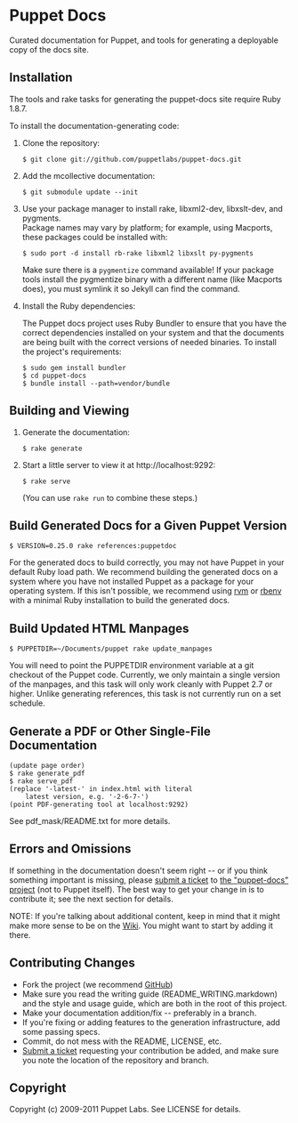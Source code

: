 Puppet Docs
===========

Curated documentation for Puppet, and tools for generating a deployable copy
of the docs site.

Installation
------------

The tools and rake tasks for generating the puppet-docs site require Ruby 1.8.7.

To install the documentation-generating code:

1.  Clone the repository:

        $ git clone git://github.com/puppetlabs/puppet-docs.git

2.  Add the mcollective documentation:

        $ git submodule update --init

2.  Use your package manager to install rake, libxml2-dev, libxslt-dev, and pygments.  
    Package names may vary by platform; for example, using Macports, these packages could 
    be installed with:

        $ sudo port -d install rb-rake libxml2 libxslt py-pygments

    Make sure there is a `pygmentize` command available! If your package tools
    install the pygmentize binary with a different name (like Macports does),
    you must symlink it so Jekyll can find the command.

3.  Install the Ruby dependencies:

    The Puppet docs project uses Ruby Bundler to ensure that you have the correct dependencies
    installed on your system and that the documents are being built with the correct versions
    of needed binaries. To install the project's requirements:
    
        $ sudo gem install bundler
        $ cd puppet-docs
        $ bundle install --path=vendor/bundle

Building and Viewing
--------------------

1.  Generate the documentation:

        $ rake generate

2.  Start a little server to view it at http://localhost:9292:

        $ rake serve

    (You can use `rake run` to combine these steps.)

Build Generated Docs for a Given Puppet Version
-----------------------------------------------

    $ VERSION=0.25.0 rake references:puppetdoc

For the generated docs to build correctly, you may not have Puppet in your default Ruby load path. 
We recommend building the generated docs on a system where you have not installed Puppet as
a package for your operating system. If this isn't possible, we recommend using [rvm][] or 
[rbenv][] with a minimal Ruby installation to build the generated docs.


Build Updated HTML Manpages
---------------------------

    $ PUPPETDIR=~/Documents/puppet rake update_manpages

You will need to point the PUPPETDIR environment variable at a git checkout of
the Puppet code. Currently, we only maintain a single version of the manpages,
and this task will only work cleanly with Puppet 2.7 or higher. Unlike
generating references, this task is not currently run on a set schedule.

Generate a PDF or Other Single-File Documentation
-------------------------------------------------

    (update page order)
    $ rake generate_pdf
    $ rake serve_pdf
    (replace '-latest-' in index.html with literal
        latest version, e.g. '-2-6-7-')
    (point PDF-generating tool at localhost:9292)

See pdf_mask/README.txt for more details.

Errors and Omissions
--------------------

If something in the documentation doesn't seem right -- or if you
think something important is missing, please [submit a ticket][1] to
[the "puppet-docs" project][1] (not to Puppet itself).  The best way
to get your change in is to contribute it; see the next section for
details.

NOTE: If you're talking about additional content, keep in mind that it might
make more sense to be on the [Wiki][2].  You might want to start by
adding it there.

Contributing Changes
--------------------

* Fork the project (we recommend [GitHub][3])
* Make sure you read the writing guide (README_WRITING.markdown) and the
style and usage guide, which are both in the root of this project.
* Make your documentation addition/fix -- preferably in a branch.
* If you're fixing or adding features to the generation
  infrastructure, add some passing specs.
* Commit, do not mess with the README, LICENSE, etc.
* [Submit a ticket][1] requesting your contribution be added, and make
  sure you note the location of the repository and branch.

[1]: http://projects.puppetlabs.com/projects/puppet-docs
[2]: http://projects.puppetlabs.com/projects/puppet/wiki/
[3]: http://github.com
[4]: http://docs.puppetlabs.com/guides/style_and_usage.html
[rvm]: https://rvm.io
[rbenv]: https://github.com/sstephenson/rbenv

Copyright
---------

Copyright (c) 2009-2011 Puppet Labs. See LICENSE for details.



